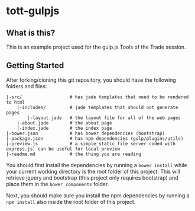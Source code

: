 tott-gulpjs
===========

What is this?
-------------

This is an example project used for the gulp.js Tools of the Trade session.

Getting Started
---------------

After forking/cloning this git repository, you should have the following folders and files:

    |-src/                  # has jade templates that need to be rendered to html
    	|-includes/         # jade templates that should not generate pages
    		|-layout.jade   # the layout file for all of the web pages
    	|-about.jade        # the about page
    	|-index.jade        # the index page
    |-bower.json            # has bower dependencies (bootstrap)
    |-package.json          # has npm dependencies (gulp/plugins/utils)
    |-preview.js            # a simple static file server coded with express.js, can be useful for local preview
    |-readme.md             # the thing you are reading

You should first install the dependencies by running a `bower install` while your current working directory is the root folder of this project. This will retrieve jquery and bootstrap (this project only requires bootstrap) and place them in the `bower_components` folder.

Next, you should make sure you install the npm dependencies by running a `npm install` also inside the root folder of this project.